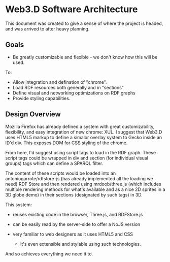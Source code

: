 Web3.D Software Architecture
============================

This document was created to give a sense of where the project is headed, and was arrived to after heavy planning. 

Goals
-----

- Be greatly customizable and flexible - we don't know how this will be used. 

To:

- Allow integration and defination of "chrome".
- Load RDF resources both generally and in "sections"
- Define visual and networking optimizations on RDF graphs
- Provide styling capabilities.


Design Overview
---------------

Mozilla Firefox has already defined a system with great customizability, flexibility, and easy integration of new chrome: XUL. I suggest that Web3.D uses HTML5 markup to define a simalor overlay system to Gecko inside an ID'd div. This exposes DOM for CSS styling of the chrome.

From here, I'd suggest using script tags to load in the RDF graph. These script tags could be wrapped in div and section (for individual visual groups) tags which can define a SPARQL filter. 

The content of these scripts would be loaded into an antoniogarrote/rdfstore-js (has already implemented all the loading we need) RDF Store and then rendered using mrdoob/three.js (which includes multiple rendering methods for what's available and as a nice 2D sprites in a 3D globe demo) in their sections (designated by such tags) in 3D. 

This system:

- reuses existing code in the browser, Three.js, and RDFStore.js
- can be easily read by the server-side to offer a NoJS version
- very familiar to web designers as it uses HTML5 and CSS

	- it's even extensible and stylable using such technologies.

And so achieves everything we need it to. 
